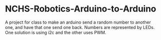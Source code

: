 # NCHS-Robotics-Arduino-to-Arduino
A project for class to make an arduino send a random number to another one, and have that one send one back. Numbers are represented by LEDs. One solution is using i2c and the other uses PWM.

